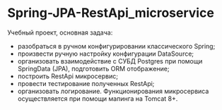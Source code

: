 # Spring-JPA-RestApi_microservice

Учебный проект, основная задача:

- разобраться в ручном конфигурировании классического Spring;
- произвести ручную настройку конфигурации DataSource;
- организовать взаимодействие с СУБД Postgres при помощи SpringData (JPA), подготовить ORM отображение;
- построить RestApi микросервис;
- провести тестирование полученных RestApi;
- организовать логирование.
Функционирования микросервиса осуществляется при помощи мапинга на Tomcat 8+.
